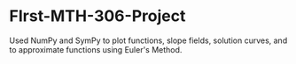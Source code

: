# FIrst-MTH-306-Project
Used NumPy and SymPy to plot functions, slope fields, solution curves, and to approximate functions using Euler's Method.
